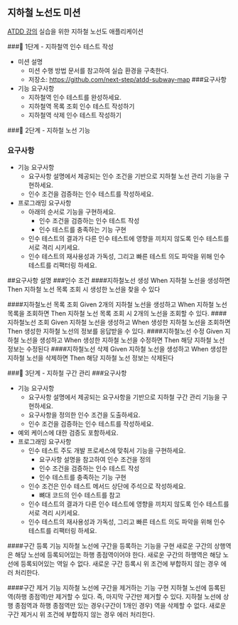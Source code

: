 ## 지하철 노선도 미션
[ATDD 강의](https://edu.nextstep.camp/c/R89PYi5H) 실습을 위한 지하철 노선도 애플리케이션


###🚀 1단계 - 지하철역 인수 테스트 작성
- 미션 설명
  - 미션 수행 방법 문서를 참고하여 실습 환경을 구축한다.
  - 저장소: https://github.com/next-step/atdd-subway-map
###요구사항
- 기능 요구사항
  - 지하철역 인수 테스트를 완성하세요.
  - 지하철역 목록 조회 인수 테스트 작성하기
  - 지하철역 삭제 인수 테스트 작성하기

###🚀 2단계 - 지하철 노선 기능
### 요구사항
- 기능 요구사항
  - 요구사항 설명에서 제공되는 인수 조건을 기반으로 지하철 노선 관리 기능을 구현하세요.
  - 인수 조건을 검증하는 인수 테스트를 작성하세요.
- 프로그래밍 요구사항
  - 아래의 순서로 기능을 구현하세요.
    - 인수 조건을 검증하는 인수 테스트 작성
    - 인수 테스트를 충족하는 기능 구현
  - 인수 테스트의 결과가 다른 인수 테스트에 영향을 끼치지 않도록 인수 테스트를 서로 격리 시키세요.
  - 인수 테스트의 재사용성과 가독성, 그리고 빠른 테스트 의도 파악을 위해 인수 테스트를 리팩터링 하세요.

##요구사항 설명
###인수 조건
####지하철노선 생성
    When 지하철 노선을 생성하면
    Then 지하철 노선 목록 조회 시 생성한 노선을 찾을 수 있다

####지하철노선 목록 조회
    Given 2개의 지하철 노선을 생성하고
    When 지하철 노선 목록을 조회하면
    Then 지하철 노선 목록 조회 시 2개의 노선을 조회할 수 있다.
####지하철노선 조회
    Given 지하철 노선을 생성하고
    When 생성한 지하철 노선을 조회하면
    Then 생성한 지하철 노선의 정보를 응답받을 수 있다.
####지하철노선 수정
    Given 지하철 노선을 생성하고
    When 생성한 지하철 노선을 수정하면
    Then 해당 지하철 노선 정보는 수정된다
####지하철노선 삭제
    Given 지하철 노선을 생성하고
    When 생성한 지하철 노선을 삭제하면
    Then 해당 지하철 노선 정보는 삭제된다

###🚀 3단계 - 지하철 구간 관리
###요구사항
- 기능 요구사항
  - 요구사항 설명에서 제공되는 요구사항을 기반으로 지하철 구간 관리 기능을 구현하세요.
  - 요구사항을 정의한 인수 조건을 도출하세요.
  - 인수 조건을 검증하는 인수 테스트를 작성하세요.
- 예외 케이스에 대한 검증도 포함하세요.
- 프로그래밍 요구사항
  - 인수 테스트 주도 개발 프로세스에 맞춰서 기능을 구현하세요.
    - 요구사항 설명을 참고하여 인수 조건을 정의
    - 인수 조건을 검증하는 인수 테스트 작성
    - 인수 테스트를 충족하는 기능 구현
  - 인수 조건은 인수 테스트 메서드 상단에 주석으로 작성하세요.
    - 뼈대 코드의 인수 테스트를 참고
  - 인수 테스트의 결과가 다른 인수 테스트에 영향을 끼치지 않도록 인수 테스트를 서로 격리 시키세요.
  - 인수 테스트의 재사용성과 가독성, 그리고 빠른 테스트 의도 파악을 위해 인수 테스트를 리팩터링 하세요.

####구간 등록 기능
    지하철 노선에 구간을 등록하는 기능을 구현
    새로운 구간의 상행역은 해당 노선에 등록되어있는 하행 종점역이어야 한다.
    새로운 구간의 하행역은 해당 노선에 등록되어있는 역일 수 없다.
    새로운 구간 등록시 위 조건에 부합하지 않는 경우 에러 처리한다.

####구간 제거 기능
    지하철 노선에 구간을 제거하는 기능 구현
    지하철 노선에 등록된 역(하행 종점역)만 제거할 수 있다. 즉, 마지막 구간만 제거할 수 있다.
    지하철 노선에 상행 종점역과 하행 종점역만 있는 경우(구간이 1개인 경우) 역을 삭제할 수 없다.
    새로운 구간 제거시 위 조건에 부합하지 않는 경우 에러 처리한다.